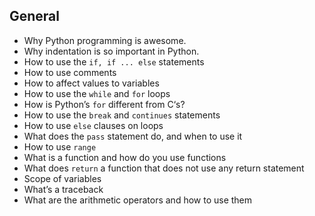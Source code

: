 ## General
- Why Python programming is awesome.
- Why indentation is so important in Python.
- How to use the `if, if ... else` statements
- How to use comments
- How to affect values to variables
- How to use the `while` and `for` loops
- How is Python’s `for` different from C‘s?
- How to use the `break` and `continues` statements
- How to use `else` clauses on loops
- What does the `pass` statement do, and when to use it
- How to use `range`
- What is a function and how do you use functions
- What does `return` a function that does not use any return statement
- Scope of variables
- What’s a traceback
- What are the arithmetic operators and how to use them
